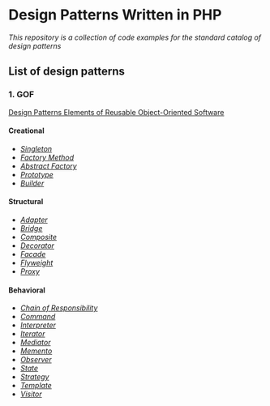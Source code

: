 # Design Patterns Written in PHP
*This repository is a collection of code examples for the standard catalog of design patterns*

## List of design patterns
### 1. GOF 
[Design Patterns Elements of Reusable Object-Oriented Software][1]

#### Creational
 - [*Singleton*][2] 
 - [*Factory Method*][3]
 - [*Abstract Factory*][4]
 - [*Prototype*][5]
 - [*Builder*][6]
 
#### Structural
 - [*Adapter*][7]
 - [*Bridge*][8]
 - [*Composite*][9]
 - [*Decorator*][10]
 - [*Facade*][11]
 - [*Flyweight*][12]
 - [*Proxy*][13]

#### Behavioral
 - [*Chain of Responsibility*][14]
 - [*Command*][15]
 - [*Interpreter*][16]
 - [*Iterator*][17]
 - [*Mediator*][18]
 - [*Memento*][19]
 - [*Observer*][20]
 - [*State*][21]
 - [*Strategy*][22]
 - [*Template*][23]
 - [*Visitor*][24]

[1]: http://www.amazon.com/Design-Patterns-Elements-Reusable-Object-Oriented/dp/0201633612/ref=sr_1_1?ie=UTF8&qid=1427538154&sr=8-1&keywords=Design+patterns+elements
[2]: https://github.com/alxolr/php-dp/tree/master/gof/creational/Singleton
[3]: https://github.com/alxolr/php-dp/tree/master/gof/creational/FactoryMethod
[4]: https://github.com/alxolr/php-dp/tree/master/gof/creational/AbstractFactory
[5]: https://github.com/alxolr/php-dp/tree/master/gof/creational/Prototype
[6]: https://github.com/alxolr/php-dp/tree/master/gof/creational/Builder
[7]: https://github.com/alxolr/php-dp/tree/master/gof/structural/Adapter
[8]: https://github.com/alxolr/php-dp/tree/master/gof/structural/Bridge
[9]: https://github.com/alxolr/php-dp/tree/master/gof/structural/Composite
[10]: https://github.com/alxolr/php-dp/tree/master/gof/structural/Decorator
[11]: https://github.com/alxolr/php-dp/tree/master/gof/structural/Facade
[12]: https://github.com/alxolr/php-dp/tree/master/gof/structural/Flyweight
[13]: https://github.com/alxolr/php-dp/tree/master/gof/structural/Proxy
[14]: https://github.com/alxolr/php-dp/tree/master/gof/behavioral/ChainOfResponsibility
[15]: https://github.com/alxolr/php-dp/tree/master/gof/behavioral/Command
[16]: https://github.com/alxolr/php-dp/tree/master/gof/behavioral/Interpreter
[17]: https://github.com/alxolr/php-dp/tree/master/gof/behavioral/Iterator
[18]: https://github.com/alxolr/php-dp/tree/master/gof/behavioral/Mediator
[19]: https://github.com/alxolr/php-dp/tree/master/gof/behavioral/Memento
[20]: https://github.com/alxolr/php-dp/tree/master/gof/behavioral/Observer
[21]: https://github.com/alxolr/php-dp/tree/master/gof/behavioral/State
[22]: https://github.com/alxolr/php-dp/tree/master/gof/behavioral/Strategy
[23]: https://github.com/alxolr/php-dp/tree/master/gof/behavioral/Template
[24]: https://github.com/alxolr/php-dp/tree/master/gof/behavioral/Visitor



